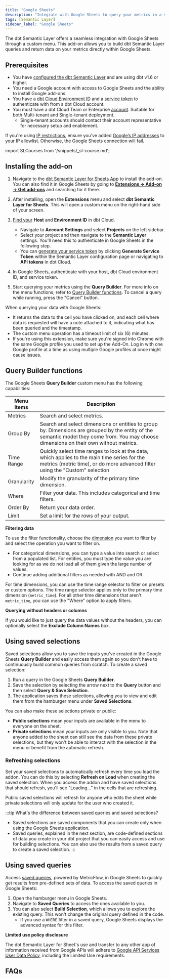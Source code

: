 ```yaml
---
title: "Google Sheets"
description: "Integrate with Google Sheets to query your metrics in a spreadsheet."
tags: [Semantic Layer]
sidebar_label: "Google Sheets"
---
```



The dbt Semantic Layer offers a seamless integration with Google Sheets through a custom menu. This add-on allows you to build dbt Semantic Layer queries and return data on your metrics directly within Google Sheets.

## Prerequisites

- You have [configured the dbt Semantic Layer](/docs/use-dbt-semantic-layer/setup-sl) and are using dbt v1.6 or higher.
- You need a Google account with access to Google Sheets and the ability to install Google add-ons.
- You have a [dbt Cloud Environment ID](/docs/use-dbt-semantic-layer/setup-sl#set-up-dbt-semantic-layer) and a [service token](/docs/dbt-cloud-apis/service-tokens) to authenticate with from a dbt Cloud account.
- You must have a dbt Cloud Team or Enterprise [account](https://www.getdbt.com/pricing). Suitable for both Multi-tenant and Single-tenant deployment.
  - Single-tenant accounts should contact their account representative for necessary setup and enablement.

If you're using [IP restrictions](/docs/cloud/secure/ip-restrictions), ensure you've added [Google’s IP addresses](https://www.gstatic.com/ipranges/goog.txt) to your IP allowlist. Otherwise, the Google Sheets connection will fail.

import SLCourses from '/snippets/_sl-course.md';

<SLCourses/>

## Installing the add-on

1. Navigate to the [dbt Semantic Layer for Sheets App](https://gsuite.google.com/marketplace/app/foo/392263010968) to install the add-on. You can also find it in Google Sheets by going to [**Extensions -> Add-on -> Get add-ons**](https://support.google.com/docs/answer/2942256?hl=en&co=GENIE.Platform%3DDesktop&oco=0#zippy=%2Cinstall-add-ons%2Cinstall-an-add-on) and searching for it there.
2. After installing, open the **Extensions** menu and select **dbt Semantic Layer for Sheets**. This will open a custom menu on the right-hand side of your screen.
3. [Find your](/docs/use-dbt-semantic-layer/setup-sl#set-up-dbt-semantic-layer) **Host** and **Environment ID** in dbt Cloud.
   - Navigate to **Account Settings** and select **Projects** on the left sidebar.
   - Select your project and then navigate to the **Semantic Layer** settings.  You'll need this to authenticate in Google Sheets in the following step.
   - You can [generate your service token](/docs/dbt-cloud-apis/service-tokens) by clicking **Generate Service Token** within the Semantic Layer configuration page or navigating to **API tokens** in dbt Cloud.
4. In Google Sheets, authenticate with your host, dbt Cloud environment ID, and service token.
   <Lightbox src="/img/docs/dbt-cloud/semantic-layer/sl-and-gsheets.jpg" width="70%" title="Access your Environment ID, Host, and URLs in your dbt Cloud Semantic Layer settings. Generate a service token in the Semantic Layer settings or API tokens settings" />

5. Start querying your metrics using the **Query Builder**. For more info on the menu functions, refer to [Query Builder functions](#query-builder-functions). To cancel a query while running, press the "Cancel" button.

When querying your data with Google Sheets:

- It returns the data to the cell you have clicked on, and each cell where data is requested will have a note attached to it, indicating what has been queried and the timestamp.
- The custom menu operation has a timeout limit of six (6) minutes.
- If you're using this extension, make sure you're signed into Chrome with the same Google profile you used to set up the Add-On. Log in with one Google profile at a time as using multiple Google profiles at once might cause issues.

## Query Builder functions

The Google Sheets **Query Builder** custom menu has the following capabilities:

| Menu items    | Description                                           |
|---------------|-------------------------------------------------------|
| Metrics       | Search and select metrics.                             |
| Group By      | Search and select dimensions or entities to group by. Dimensions are grouped by the entity of the semantic model they come from. You may choose dimensions on their own without metrics. |
| Time Range    | Quickly select time ranges to look at the data, which applies to the main time series for the metrics (metric time), or do more advanced filter using the "Custom" selection|
| Granularity   | Modify the granularity of the primary time dimension.      |
| Where         | Filter your data. This includes categorical and time filters. |
| Order By      | Return your data order.                              |
| Limit         | Set a limit for the rows of your output.               |



**Filtering data**

To use the filter functionality, choose the [dimension](docs/build/dimensions) you want to filter by and select the operation you want to filter on.
- For categorical dimensions, you can type a value into search or select from a populated list. For entities, you must type the value you are looking for as we do not load all of them given the large number of values.
- Continue adding additional filters as needed with AND and OR.

For time dimensions, you can use the time range selector to filter on presets or custom options. The time range selector applies only to the primary time dimension (`metric_time`). For all other time dimensions that aren't `metric_time`, you can use the "Where" option to apply filters.

**Querying without headers or columns**

If you would like to just query the data values without the headers, you can optionally select the **Exclude Column Names** box.

## Using saved selections
Saved selections allow you to save the inputs you've created in the Google Sheets **Query Builder** and easily access them again so you don't have to continuously build common queries from scratch. To create a saved selection:

1. Run a query in the Google Sheets **Query Builder**.
2. Save the selection by selecting the arrow next to the **Query** button and then select **Query & Save Selection**.
3. The application saves these selections, allowing you to view and edit them from the hamburger menu under **Saved Selections**. 

<Lightbox src="/img/docs/dbt-cloud/semantic-layer/gsheets-query-builder.jpg" width="25%" title="Query and save selections in the Query Builder using the arrow next to the Query button." />

You can also make these selections private or public:
- **Public selections** mean your inputs are available in the menu to everyone on the sheet.
- **Private selections** mean your inputs are only visible to you. Note that anyone added to the sheet can still see the data from these private selections, but they won't be able to interact with the selection in the menu or benefit from the automatic refresh.

### Refreshing selections

Set your saved selections to automatically refresh every time you load the addon. You can do this by selecting **Refresh on Load** when creating the saved selection. When you access the addon and have saved selections that should refresh, you'll see "Loading..." in the cells that are refreshing. 

Public saved selections will refresh for anyone who edits the sheet while private selections will only update for the user who created it.

:::tip What's the difference between saved queries and saved selections?

- Saved selections are saved components that you can create only when using the Google Sheets application.
- Saved queries, explained in the next section, are code-defined sections of data you create in your dbt project that you can easily access and use for building selections. You can also use the results from a saved query to create a saved selection.
:::

## Using saved queries
Access [saved queries](/docs/build/saved-queries), powered by MetricFlow, in Google Sheets to quickly get results from pre-defined sets of data. To access the saved queries in Google Sheets:

1. Open the hamburger menu in Google Sheets.
2. Navigate to **Saved Queries** to access the ones available to you. 
3. You can also select **Build Selection**, which allows you to explore the existing query. This won't change the original query defined in the code.
   - If you use a `WHERE` filter in a saved query, Google Sheets displays the advanced syntax for this filter.

**Limited use policy disclosure**

The dbt Semantic Layer for Sheet's use and transfer to any other app of information received from Google APIs will adhere to [Google API Services User Data Policy](https://developers.google.com/terms/api-services-user-data-policy), including the Limited Use requirements.

## FAQs
<FAQ path="Troubleshooting/sl-alpn-error" />
